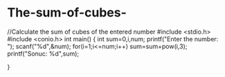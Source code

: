 # The-sum-of-cubes-
//Calculate the sum of cubes of the entered number
#include <stdio.h>
#include <conio.h>
int main()
{
    int sum=0,i,num;
    printf("Enter the number: ");
    scanf("%d",&num);
    for(i=1;i<=num;i++)
        sum=sum+pow(i,3);
    printf("Sonuc: %d",sum);


}
